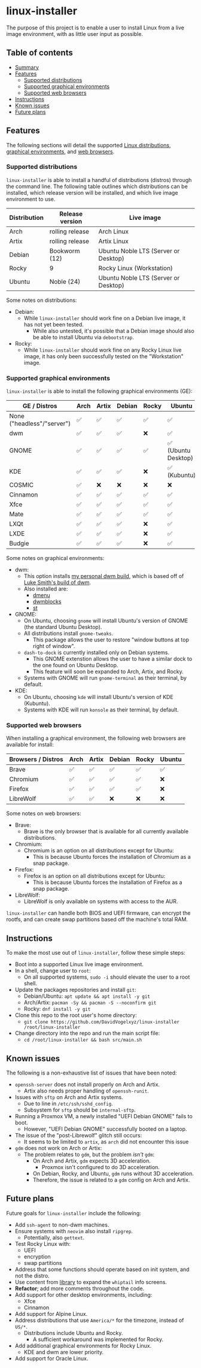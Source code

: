 # linux-installer

The purpose of this project is to enable a user to install Linux from a live image environment, with as little user input as possible.

## Table of contents

- [Summary](#linux-installer)
- [Features](#features)
    - [Supported distributions](#supported-distributions)
    - [Supported graphical environments](#supported-graphical-environments)
    - [Supported web browsers](#supported-web-browsers)
- [Instructions](#instructions)
- [Known issues](#known-issues)
- [Future plans](#future-plans)

## Features

The following sections will detail the supported [Linux distributions](#supported-distributions), [graphical environments](#supported-graphical-environments), and [web browsers](#supported-web-browsers).

### Supported distributions

`linux-installer` is able to install a handful of distributions (distros) through the command line. The following table outlines which distributions can be installed, which release version will be installed, and which live image environment to use.

| Distribution | Release version | Live image                           |
| ---          | ---             | ---                                  |
| Arch         | rolling release | Arch Linux                           |
| Artix        | rolling release | Artix Linux                          |
| Debian       | Bookworm (12)   | Ubuntu Noble LTS (Server or Desktop) |
| Rocky        | 9               | Rocky Linux (Workstation)            |
| Ubuntu       | Noble (24)      | Ubuntu Noble LTS (Server or Desktop) |

Some notes on distributions:

- Debian:
    - While `linux-installer` should work fine on a Debian live image, it has not yet been tested.
        - While also untested, it's possible that a Debian image should also be able to install Ubuntu via `debootstrap`.
- Rocky:
    - While `linux-installer` should work fine on any Rocky Linux live image, it has only been successfully tested on the "Workstation" image.

### Supported graphical environments

`linux-installer` is able to install the following graphical environments (GE):

| GE / Distros               | Arch | Artix | Debian | Rocky | Ubuntu              |
| ---                        | ---  | ---   | ---    | ---   | ---                 |
| None ("headless"/"server") | ✅   | ✅    | ✅     | ✅    | ✅                  |
| dwm                        | ✅   | ✅    | ✅     | ❌    | ✅                  |
| GNOME                      | ✅   | ✅    | ✅     | ✅    | ✅ (Ubuntu Desktop) |
| KDE                        | ✅   | ✅    | ✅     | ❌    | ✅ (Kubuntu)        |
| COSMIC                     | ✅   | ❌    | ❌     | ❌    | ❌                  |
| Cinnamon                   | ✅   | ✅    | ✅     | ✅    | ✅                  |
| Xfce                       | ✅   | ✅    | ✅     | ✅    | ✅                  |
| Mate                       | ✅   | ✅    | ✅     | ✅    | ✅                  |
| LXQt                       | ✅   | ✅    | ✅     | ❌    | ✅                  |
| LXDE                       | ✅   | ✅    | ✅     | ❌    | ✅                  |
| Budgie                     | ✅   | ✅    | ✅     | ❌    | ✅                  |

Some notes on graphical environments:

- dwm:
    - This option installs [my personal dwm build](https://github.com/DavidVogelxyz/dwm), which is based off of [Luke Smith's build of dwm](https://github.com/LukeSmithxyz/dwm).
    - Also installed are:
        - [dmenu](https://github.com/DavidVogelxyz/dmenu)
        - [dwmblocks](https://github.com/DavidVogelxyz/dwmblocks)
        - [st](https://github.com/DavidVogelxyz/st)
- GNOME:
    - On Ubuntu, choosing `gnome` will install Ubuntu's version of GNOME (the standard Ubuntu Desktop).
    - All distributions install `gnome-tweaks`.
        - This package allows the user to restore "window buttons at top right of window".
    - `dash-to-dock` is currently installed only on Debian systems.
        - This GNOME extenstion allows the user to have a similar dock to the one found on Ubuntu Desktop.
        - This feature will soon be expanded to Arch, Artix, and Rocky.
    - Systems with GNOME will run `gnome-terminal` as their terminal, by default.
- KDE:
    - On Ubuntu, choosing `kde` will install Ubuntu's version of KDE (Kubuntu).
    - Systems with KDE will run `konsole` as their terminal, by default.

### Supported web browsers

When installing a graphical environment, the following web browsers are available for install:

| Browsers / Distros | Arch | Artix | Debian | Rocky | Ubuntu |
| ---                | ---  | ---   | ---    | ---   | ---    |
| Brave              | ✅   | ✅    | ✅     | ✅    | ✅     |
| Chromium           | ✅   | ✅    | ✅     | ✅    | ❌     |
| Firefox            | ✅   | ✅    | ✅     | ✅    | ❌     |
| LibreWolf          | ✅   | ✅    | ❌     | ❌    | ❌     |

Some notes on web browsers:

- Brave:
    - Brave is the only browser that is available for all currently available distributions.
- Chromium:
    - Chromium is an option on all distributions except for Ubuntu:
        - This is because Ubuntu forces the installation of Chromium as a snap package.
- Firefox:
    - Firefox is an option on all distributions except for Ubuntu:
        - This is because Ubuntu forces the installation of Firefox as a snap package.
- LibreWolf:
    - LibreWolf is only available on systems with access to the AUR.

`linux-installer` can handle both BIOS and UEFI firmware, can encrypt the rootfs, and can create swap partitions based off the machine's total RAM.

## Instructions

To make the most use out of `linux-installer`, follow these simple steps:

- Boot into a supported Linux live image environment.
- In a shell, change user to `root`:
    - On all supported systems, `sudo -i` should elevate the user to a root shell.
- Update the packages repositories and install `git`:
    - Debian/Ubuntu: `apt update && apt install -y git`
    - Arch/Artix: `pacman -Sy && pacman -S --noconfirm git`
    - Rocky: `dnf install -y git`
- Clone this repo to the root user's home directory:
    - `git clone https://github.com/DavidVogelxyz/linux-installer /root/linux-installer`
- Change directory into the repo and run the main script file:
    - `cd /root/linux-installer && bash src/main.sh`

## Known issues

The following is a non-exhaustive list of issues that have been noted:

- `openssh-server` does not install properly on Arch and Artix.
    - Artix also needs proper handling of `openssh-runit`.
- Issues with `sftp` on Arch and Artix systems.
    - Due to line in `/etc/ssh/sshd_config`.
    - Subsystem for `sftp` should be `internal-sftp`.
- Running a Proxmox VM, a newly installed "UEFI Debian GNOME" fails to boot.
    - However, "UEFI Debian GNOME" successfully booted on a laptop.
- The issue of the "post-Librewolf" glitch still occurs:
    - It seems to be limited to `artix`, as `arch` did not encounter this issue
- `gdm` does not work on Arch or Artix:
    - The problem relates to `gdm`, but the problem *isn't* `gdm`:
        - On Arch and Artix, `gdm` expects 3D acceleration.
            - Proxmox isn't configured to do 3D acceleration.
        - On Debian, Rocky, and Ubuntu, `gdm` runs without 3D acceleration.
        - Therefore, the issue is related to a `gdm` config on Arch and Artix.

## Future plans

Future goals for `linux-installer` include the following:

- Add `ssh-agent` to non-dwm machines.
- Ensure systems with `neovim` also install `ripgrep`.
    - Potentially, also `gettext`.
- Test Rocky Linux with:
    - UEFI
    - encryption
    - swap partitions
- Address that some functions should operate based on init system, and not the distro.
- Use content from [library](https://github.com/DavidVogelxyz/library) to expand the `whiptail` info screens.
- **Refactor**; add more comments throughout the code.
- Add support for other desktop environments, including:
    - Xfce
    - Cinnamon
- Add support for Alpine Linux.
- Address distributions that use `America/*` for the timezone, instead of `US/*`.
    - Distributions include Ubuntu and Rocky.
        - A sufficient workaround was implemented for Rocky.
- Add additional graphical environments for Rocky Linux.
    - KDE and dwm are lower priority.
- Add support for Oracle Linux.
